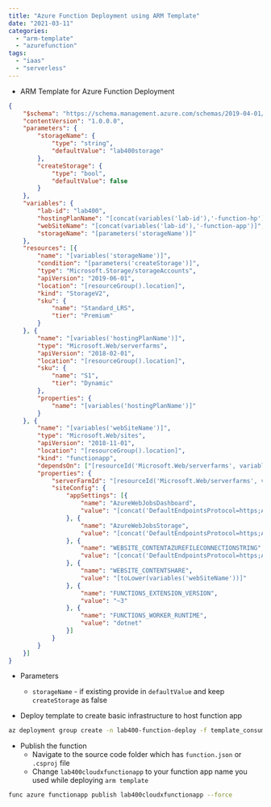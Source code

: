 ```yaml
---
title: "Azure Function Deployment using ARM Template"
date: "2021-03-11"
categories: 
  - "arm-template"
  - "azurefunction"
tags: 
  - "iaas"
  - "serverless"
---
```


- ARM Template for Azure Function Deployment
```json
{
	"$schema": "https://schema.management.azure.com/schemas/2019-04-01/deploymentTemplate.json#",
	"contentVersion": "1.0.0.0",
	"parameters": {
		"storageName": {
			"type": "string",
			"defaultValue": "lab400storage"
		},
		"createStorage": {
			"type": "bool",
			"defaultValue": false
		}
	},
	"variables": {
		"lab-id": "lab400",
		"hostingPlanName": "[concat(variables('lab-id'),'-function-hp')]",
		"webSiteName": "[concat(variables('lab-id'),'-function-app')]",
		"storageName": "[parameters('storageName')]"
	},
	"resources": [{
		"name": "[variables('storageName')]",
		"condition": "[parameters('createStorage')]",
		"type": "Microsoft.Storage/storageAccounts",
		"apiVersion": "2019-06-01",
		"location": "[resourceGroup().location]",
		"kind": "StorageV2",
		"sku": {
			"name": "Standard_LRS",
			"tier": "Premium"
		}
	}, {
		"name": "[variables('hostingPlanName')]",
		"type": "Microsoft.Web/serverfarms",
		"apiVersion": "2018-02-01",
		"location": "[resourceGroup().location]",
		"sku": {
			"name": "S1",
			"tier": "Dynamic"
		},
		"properties": {
			"name": "[variables('hostingPlanName')]"
		}
	}, {
		"name": "[variables('webSiteName')]",
		"type": "Microsoft.Web/sites",
		"apiVersion": "2018-11-01",
		"location": "[resourceGroup().location]",
		"kind": "functionapp",
		"dependsOn": ["[resourceId('Microsoft.Web/serverfarms', variables('hostingPlanName'))]", "[resourceId('Microsoft.Storage/storageAccounts', variables('storageName'))]"],
		"properties": {
			"serverFarmId": "[resourceId('Microsoft.Web/serverfarms', variables('hostingPlanName'))]",
			"siteConfig": {
				"appSettings": [{
					"name": "AzureWebJobsDashboard",
					"value": "[concat('DefaultEndpointsProtocol=https;AccountName=', 'storageAccountName', ';AccountKey=', listKeys(variables('storageName'),'2015-05-01-preview').key1)]"
				}, {
					"name": "AzureWebJobsStorage",
					"value": "[concat('DefaultEndpointsProtocol=https;AccountName=', 'storageAccountName', ';AccountKey=', listKeys(variables('storageName'),'2015-05-01-preview').key1)]"
				}, {
					"name": "WEBSITE_CONTENTAZUREFILECONNECTIONSTRING",
					"value": "[concat('DefaultEndpointsProtocol=https;AccountName=', 'storageAccountName', ';AccountKey=', listKeys(variables('storageName'),'2015-05-01-preview').key1)]"
				}, {
					"name": "WEBSITE_CONTENTSHARE",
					"value": "[toLower(variables('webSiteName'))]"
				}, {
					"name": "FUNCTIONS_EXTENSION_VERSION",
					"value": "~3"
				}, {
					"name": "FUNCTIONS_WORKER_RUNTIME",
					"value": "dotnet"
				}]
			}
		}
	}]
}
```
  - Parameters
    - `storageName` - if existing provide in `defaultValue` and keep `createStorage` as false

  - Deploy template to create basic infrastructure to host function app
  ```bash
  az deployment group create -n lab400-function-deploy -f template_consumption_plan.json -g lab400
  ```				

- Publish the function
  - Navigate to the source code folder which has `function.json` or `.csproj` file
  - Change `lab400cloudxfunctionapp` to your function app name you used while deploying `arm template`
```bash
func azure functionapp publish lab400cloudxfunctionapp --force
```